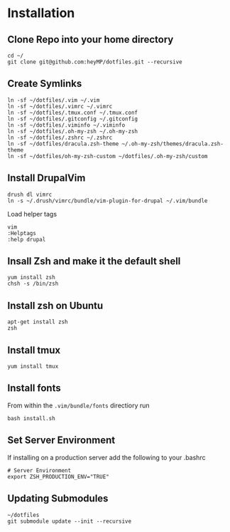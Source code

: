 # Installation

## Clone Repo into your home directory
```
cd ~/
git clone git@github.com:heyMP/dotfiles.git --recursive
```

## Create Symlinks

```
ln -sf ~/dotfiles/.vim ~/.vim
ln -sf ~/dotfiles/.vimrc ~/.vimrc
ln -sf ~/dotfiles/.tmux.conf ~/.tmux.conf
ln -sf ~/dotfiles/.gitconfig ~/.gitconfig
ln -sf ~/dotfiles/.viminfo ~/.viminfo
ln -sf ~/dotfiles/.oh-my-zsh ~/.oh-my-zsh
ln -sf ~/dotfiles/.zshrc ~/.zshrc
ln -sf ~/dotfiles/dracula.zsh-theme ~/.oh-my-zsh/themes/dracula.zsh-theme
ln -sf ~/dotfiles/oh-my-zsh-custom ~/dotfiles/.oh-my-zsh/custom
```

## Install DrupalVim
```
drush dl vimrc
ln -s ~/.drush/vimrc/bundle/vim-plugin-for-drupal ~/.vim/bundle
```

Load helper tags
```
vim
:Helptags
:help drupal
```

## Insall Zsh and make it the default shell
```
yum install zsh
chsh -s /bin/zsh
```

## Install zsh on Ubuntu
```
apt-get install zsh
zsh
```

## Install tmux
```
yum install tmux
```

## Install fonts

From within the `.vim/bundle/fonts` directiory run

```
bash install.sh
```

## Set Server Environment

If installing on a production server add the following to your .bashrc

```
# Server Environment
export ZSH_PRODUCTION_ENV="TRUE"
```

## Updating Submodules
```
~/dotfiles
git submodule update --init --recursive
```
